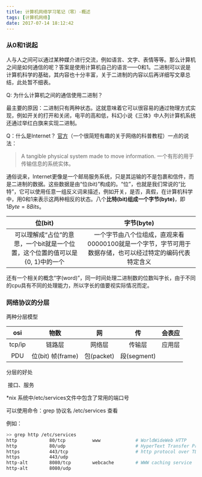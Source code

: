 ```yaml
---
title: 计算机网络学习笔记（零）-概述
tags: [计算机网络]
date: 2017-07-14 18:12:42
---
```



### 从0和1说起
人与人之间可以通过某种媒介进行交流，例如语言、文字、表情等等。那么计算机之间是如何通信的呢？答案是使用计算机自己的语言——0和1。二进制可以说是计算机科学的基础，其内容也十分丰富，关于二进制的内容以后再详细写文章总结，此处暂不细表。

Q: 为什么计算机之间的通信使用二进制？

最主要的原因：二进制只有两种状态。这就意味着它可以很容易的通过物理方式实现，例如开关的打开和关闭，电平的高和低，科幻小说《三体》中人列计算机系统还通过举红白旗来实现二进制。

Q：什么是Internet？
[官方](https://www.khanacademy.org/computing/computer-science/internet-intro/internet-works-intro/v/the-internet-wires-cables-and-wifi)（一个很简短有趣的关于网络的科普教程）一点的说法：
>A tangible physical system made to move information.
>一个有形的用于传输信息的系统实体。

通俗说来，Internet更像是一个邮局服务系统，只是其运输的不是包裹和信件，而是二进制的数据。这些数据是由“位(bit)”构成的。“位”，也就是我们常说的“比特”，它可以使用任意一组反义词来描述，例如开关，是否，真假，在计算机科学中，用0和1来表示这两种相反的状态。八个**比特(bit)**组成一个**字节(byte)**，即$1 Byte = 8 Bits$。

|                  位(bit)                  |                 字节(byte)                 |
| :--------------------------------------: | :--------------------------------------: |
| 可以理解成“占位”的意思，一个bit就是一个位置，这个位置的值可以是{0, 1}中的一个 | 一个字节由八个位组成，直观来看00000100就是一个字节，字节可用于数据存储，也可以经过特定的编码代表特定含义 |

还有一个相关的概念“字(word)”，同一时间处理二进制数的位数叫字长，由于不同的cpu具有不同的处理能力，所以字长的值要视实际情况而定。

### 网络协议的分层

两种分层模型

|  osi   |       物数        |     网     |     传      | 会表应  |
| :----: | :-------------: | :-------: | :--------: | :--: |
| tcp/ip |       链路层       |    网络层    |    传输层     | 应用层  |
|  PDU   | 位(bit) 帧(frame) | 包(packet) | 段(segment) |      |


分层的好处

​	接口、服务

*nix 系统中/etc/services文件中包含了常用的端口号

可以使用命令：grep 协议名 /etc/services 查看

例如：

```sh
>> grep http /etc/services 
http            80/tcp          www             # WorldWideWeb HTTP
http            80/udp                          # HyperText Transfer Protocol
https           443/tcp                         # http protocol over TLS/SSL
https           443/udp
http-alt        8080/tcp        webcache        # WWW caching service
http-alt        8080/udp
```
